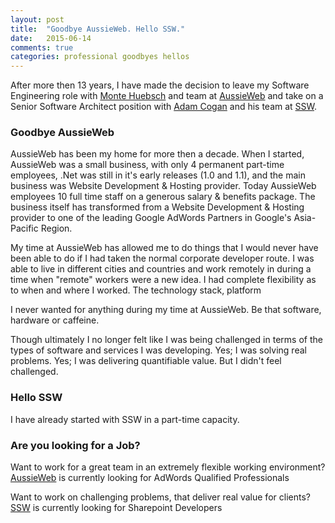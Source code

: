 ```yaml
---
layout: post
title:  "Goodbye AussieWeb. Hello SSW."
date:   2015-06-14
comments: true
categories: professional goodbyes hellos
---
```


After more then 13 years, I have made the decision to leave my Software Engineering role with [Monte Huebsch](http://www.montehuebsch.com) and team at [AussieWeb](http://www.aussieweb.com.au) and take on a Senior Software Architect position with [Adam Cogan](http://www.adamcogan.com/) and his team at [SSW](http://www.ssw.com.au).

### Goodbye AussieWeb
AussieWeb has been my home for more then a decade. When I started, AussieWeb was a small business, with only 4 permanent part-time employees, .Net was still in it's early releases (1.0 and 1.1), and the main business was Website Development & Hosting provider. Today AussieWeb employees 10 full time staff on a generous salary & benefits package. The business itself has transformed from a Website Development & Hosting provider to one of the leading Google AdWords Partners in Google's Asia-Pacific Region. 

My time at AussieWeb has allowed me to do things that I would never have been able to do if I had taken the normal corporate developer route. I was able to live in different cities and countries and work remotely in during a time when "remote" workers were a new idea. I had complete flexibility as to when and where I worked. The technology stack, platform 

I never wanted for anything during my time at AussieWeb. Be that software, hardware or caffeine. 

Though ultimately I no longer felt like I was being challenged in terms of the types of software and services I was developing. Yes; I was solving real problems. Yes; I was delivering quantifiable value. But I didn't feel challenged. 

### Hello SSW
I have already started with SSW in a part-time capacity.

### Are you looking for a Job? 
Want to work for a great team in an extremely flexible working environment? [AussieWeb](http://www.aussieweb.com.au) is currently looking for AdWords Qualified Professionals

Want to work on challenging problems, that deliver real value for clients? [SSW](http://www.ssw.com.au) is currently looking for Sharepoint Developers
